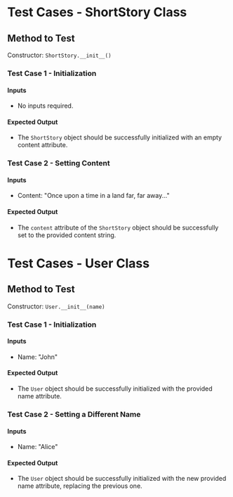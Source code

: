 # Test Cases - ShortStory Class

## Method to Test
Constructor: `ShortStory.__init__()`

### Test Case 1 - Initialization

#### Inputs
- No inputs required.

#### Expected Output
- The `ShortStory` object should be successfully initialized with an empty content attribute.

### Test Case 2 - Setting Content

#### Inputs
- Content: "Once upon a time in a land far, far away..."

#### Expected Output
- The `content` attribute of the `ShortStory` object should be successfully set to the provided content string.

# Test Cases - User Class

## Method to Test
Constructor: `User.__init__(name)`

### Test Case 1 - Initialization

#### Inputs
- Name: "John"

#### Expected Output
- The `User` object should be successfully initialized with the provided name attribute.

### Test Case 2 - Setting a Different Name

#### Inputs
- Name: "Alice"

#### Expected Output
- The `User` object should be successfully initialized with the new provided name attribute, replacing the previous one.
